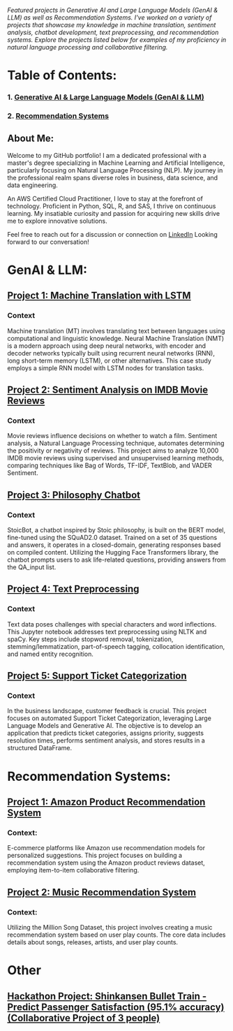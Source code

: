 *Featured projects in Generative AI and Large Language Models (GenAI & LLM) as well as Recommendation Systems.  I've worked on a variety of projects that showcase my knowledge in machine translation, sentiment analysis, chatbot development, text preprocessing, and recommendation systems. Explore the projects listed below for examples of my proficiency in natural language processing and collaborative filtering.*

# Table of Contents:
### 1. [Generative AI & Large Language Models (GenAI & LLM)](https://github.com/wissaljawad/Projects/blob/main/README.md#genai--llm)
### 2. [Recommendation Systems](https://github.com/wissaljawad/Projects/blob/main/README.md#recommendation-systems)

## About Me:

Welcome to my GitHub portfolio! I am a dedicated professional with a master's degree specializing in Machine Learning and Artificial Intelligence, particularly focusing on Natural Language Processing (NLP). My journey in the professional realm spans diverse roles in business, data science, and data engineering.

An AWS Certified Cloud Practitioner, I love to stay at the forefront of technology. Proficient in Python, SQL, R, and SAS, I thrive on continuous learning. My insatiable curiosity and passion for acquiring new skills drive me to explore innovative solutions.

Feel free to reach out for a discussion or connection on [LinkedIn](https://www.linkedin.com/in/wissaljawad/) Looking forward to our conversation!

# GenAI & LLM: 

## [Project 1: Machine Translation with LSTM](https://github.com/wissaljawad/Projects/blob/main/NLP%26LLM_Projects/Language_Translation_LSTM.ipynb)
### Context
Machine translation (MT) involves translating text between languages using computational and linguistic knowledge. Neural Machine Translation (NMT) is a modern approach using deep neural networks, with encoder and decoder networks typically built using recurrent neural networks (RNN), long short-term memory (LSTM), or other alternatives. This case study employs a simple RNN model with LSTM nodes for translation tasks.

## [Project 2: Sentiment Analysis on IMDB Movie Reviews](https://github.com/wissaljawad/Projects/blob/main/NLP%26LLM_Projects/Movie_Reviews_Sentiment_Analysis.ipynb)
### Context
Movie reviews influence decisions on whether to watch a film. Sentiment analysis, a Natural Language Processing technique, automates determining the positivity or negativity of reviews. This project aims to analyze 10,000 IMDB movie reviews using supervised and unsupervised learning methods, comparing techniques like Bag of Words, TF-IDF, TextBlob, and VADER Sentiment.

## [Project 3: Philosophy Chatbot](https://github.com/wissaljawad/Projects/blob/main/NLP%26LLM_Projects/Philosophy_Chatbot.ipynb)
### Context
StoicBot, a chatbot inspired by Stoic philosophy, is built on the BERT model, fine-tuned using the SQuAD2.0 dataset. Trained on a set of 35 questions and answers, it operates in a closed-domain, generating responses based on compiled content. Utilizing the Hugging Face Transformers library, the chatbot prompts users to ask life-related questions, providing answers from the QA_input list.

## [Project 4: Text Preprocessing](https://github.com/wissaljawad/Projects/blob/main/NLP%26LLM_Projects/TextPreprocessing.ipynb)
### Context
Text data poses challenges with special characters and word inflections. This Jupyter notebook addresses text preprocessing using NLTK and spaCy. Key steps include stopword removal, tokenization, stemming/lemmatization, part-of-speech tagging, collocation identification, and named entity recognition.

## [Project 5: Support Ticket Categorization](https://github.com/wissaljawad/Projects/blob/main/NLP%26LLM_Projects/Ticketing_%20Automation.ipynb)
### Context
In the business landscape, customer feedback is crucial. This project focuses on automated Support Ticket Categorization, leveraging Large Language Models and Generative AI. The objective is to develop an application that predicts ticket categories, assigns priority, suggests resolution times, performs sentiment analysis, and stores results in a structured DataFrame.


# Recommendation Systems:

## [Project 1: Amazon Product Recommendation System](https://github.com/wissaljawad/Projects/blob/main/Recommendation_Systems/Amazon%20Recommendation%20System.ipynb)
### Context:
E-commerce platforms like Amazon use recommendation models for personalized suggestions. This project focuses on building a recommendation system using the Amazon product reviews dataset, employing item-to-item collaborative filtering.

## [Project 2: Music Recommendation System](https://github.com/wissaljawad/Projects/blob/main/Recommendation_Systems/Music_Recommendation.ipynb)
### Context:
Utilizing the Million Song Dataset, this project involves creating a music recommendation system based on user play counts. The core data includes details about songs, releases, artists, and user play counts.

# Other
## [**Hackathon Project:** Shinkansen Bullet Train - Predict Passenger Satisfaction (95.1% accuracy) (Collaborative Project of 3 people)](https://github.com/wissaljawad/Projects/blob/main/Recommendation_Systems/Shinkansen-Hackathon%20Stacking%20Final.ipynb)
